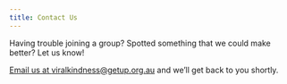 ```yaml
---
title: Contact Us
---
```


Having trouble joining a group? Spotted something that we could make better? Let us know!

<a href='mailto:viralkindness@getup.org.au'>Email us at viralkindness@getup.org.au</a> and we’ll get back to you shortly.

